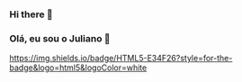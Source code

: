 ### Hi there 👋

### Olá, eu sou o Juliano 🤞
https://img.shields.io/badge/HTML5-E34F26?style=for-the-badge&logo=html5&logoColor=white

